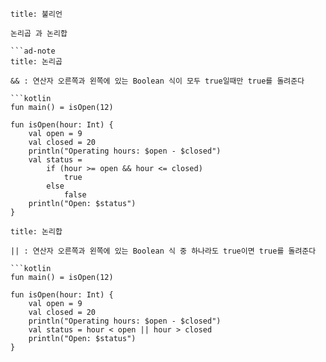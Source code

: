 
```ad-note
title: 불리언

논리곱 과 논리합

```ad-note
title: 논리곱

&& : 연산자 오른쪽과 왼쪽에 있는 Boolean 식이 모두 true일때만 true를 돌려준다

```kotlin
fun main() = isOpen(12)  
  
fun isOpen(hour: Int) {  
    val open = 9  
    val closed = 20  
    println("Operating hours: $open - $closed")  
    val status =  
        if (hour >= open && hour <= closed)  
            true  
        else            
	        false    
	println("Open: $status")  
}
```


```ad-note
title: 논리합

|| : 연산자 오른쪽과 왼쪽에 있는 Boolean 식 중 하나라도 true이면 true를 돌려준다

```kotlin
fun main() = isOpen(12)  
  
fun isOpen(hour: Int) {  
    val open = 9  
    val closed = 20  
    println("Operating hours: $open - $closed")  
    val status = hour < open || hour > closed  
    println("Open: $status")  
}
```







